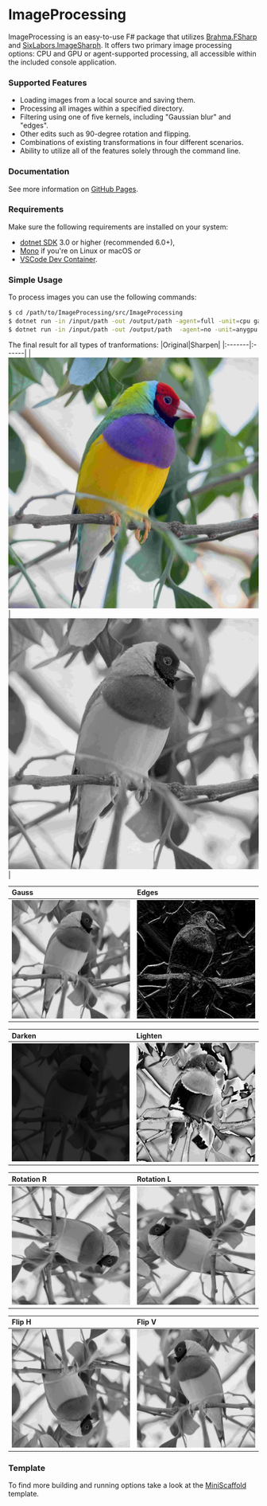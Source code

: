 # ImageProcessing

ImageProcessing is an easy-to-use F# package that utilizes [Brahma.FSharp](https://github.com/YaccConstructor/Brahma.FSharp) and [SixLabors.ImageSharph](https://github.com/SixLabors/ImageSharp). It offers two primary image processing options: CPU and GPU or agent-supported processing, all accessible within the included console application.
### Supported Features
- Loading images from a local source and saving them.
- Processing all images within a specified directory.
- Filtering using one of five kernels, including "Gaussian blur" and "edges".
- Other edits such as 90-degree rotation and flipping.
- Combinations of existing transformations in four different scenarios.
- Ability to utilize all of the features solely through the command line.

###  Documentation
See more information on [GitHub Pages](https://polinasavelyeva.github.io/ImageProcessing/).

### Requirements

Make sure the following requirements are installed on your system:

- [dotnet SDK](https://www.microsoft.com/net/download/core) 3.0 or higher (recommended 6.0+),
- [Mono](http://www.mono-project.com/) if you're on Linux or macOS
or
- [VSCode Dev Container](https://code.visualstudio.com/docs/remote/containers).

### Simple Usage

To process images you can use the following commands:
```sh
$ cd /path/to/ImageProcessing/src/ImageProcessing
$ dotnet run -in /input/path -out /output/path -agent=full -unit=cpu gauss
$ dotnet run -in /input/path -out /output/path  -agent=no -unit=anygpu gauss sharpen
```
The final result for all types of tranformations:
|Original|Sharpen|
|:-------|:------|
| ![image](https://github.com/PolinaSavelyeva/ImageProcessing/blob/main/resources/david-clode-78YxP3PP05A-unsplash2.jpg)  | ![image](https://github.com/PolinaSavelyeva/ImageProcessing/blob/main/resources/david-clode-78YxP3PP05A-unsplashSharpen.jpg) |

|Gauss|Edges|
|:-------|:------|
| ![image](https://github.com/PolinaSavelyeva/ImageProcessing/blob/main/resources/david-clode-78YxP3PP05A-unsplashGauss.jpg) | ![image](https://github.com/PolinaSavelyeva/ImageProcessing/blob/main/resources/david-clode-78YxP3PP05A-unsplashEdges.jpg) |

|Darken|Lighten|
|:-------|:------|
| ![image](https://github.com/PolinaSavelyeva/ImageProcessing/blob/main/resources/david-clode-78YxP3PP05A-unsplashDarken.jpg)  | ![image](https://github.com/PolinaSavelyeva/ImageProcessing/blob/main/resources/david-clode-78YxP3PP05A-unsplashLighten.jpg) |


|Rotation R|Rotation L|
|:-------|:------|
| ![image](https://github.com/PolinaSavelyeva/ImageProcessing/blob/main/resources/david-clode-78YxP3PP05A-unsplashRotation.jpg) | ![image](https://github.com/PolinaSavelyeva/ImageProcessing/blob/main/resources/david-clode-78YxP3PP05A-unsplashRotationF.jpg) |

|Flip H|Flip V|
|:-------|:------|
| ![image](https://github.com/PolinaSavelyeva/ImageProcessing/blob/main/resources/david-clode-78YxP3PP05A-unsplashFlipF.jpg) | ![image](https://github.com/PolinaSavelyeva/ImageProcessing/blob/main/resources/david-clode-78YxP3PP05A-unsplashFlip.jpg) |

### Template
To find more building and running options take a look at the [MiniScaffold](https://github.com/TheAngryByrd/MiniScaffold) template.
